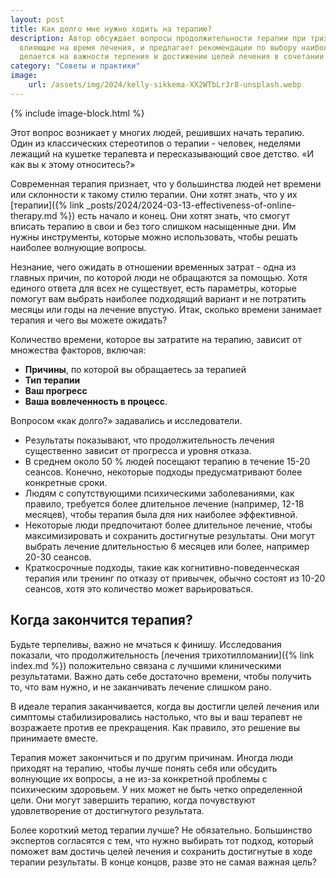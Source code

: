 ```yaml
---
layout: post
title: Как долго мне нужно ходить на терапию?
description: Автор обсуждает вопросы продолжительности терапии при трихотилломании. Она рассматривает различные факторы, 
  влияющие на время лечения, и предлагает рекомендации по выбору наиболее подходящего варианта. Ключевой акцент 
  делается на важности терпения и достижении целей лечения в сочетании с терапевтом.
category: "Советы и практики"
image:
    url: /assets/img/2024/kelly-sikkema-XX2WTbLr3r8-unsplash.webp
---
```


{% include image-block.html %}

Этот вопрос возникает у многих людей, решивших начать терапию.  
Один из классических стереотипов о терапии - человек, неделями лежащий на кушетке терапевта 
и пересказывающий свое детство. «И как вы к этому относитесь?»

Современная терапия признает, что у большинства людей нет времени или склонности к такому стилю терапии. 
Они хотят знать, что у их [терапии]({% link _posts/2024/2024-03-13-effectiveness-of-online-therapy.md %}) есть начало и конец. 
Они хотят знать, что смогут вписать терапию в свои и без того слишком насыщенные дни. Им нужны инструменты, 
которые можно использовать, чтобы решать наиболее волнующие вопросы.

Незнание, чего ожидать в отношении временных затрат - одна из главных причин, по которой люди не обращаются за помощью. 
Хотя единого ответа для всех не существует, есть параметры, которые помогут вам выбрать наиболее подходящий вариант и не 
потратить месяцы или годы на лечение впустую. Итак, сколько времени занимает терапия и чего вы можете ожидать?

Количество времени, которое вы затратите на терапию, зависит от множества факторов, включая:
- **Причины**, по которой вы обращаетесь за терапией
- **Тип терапии**
- **Ваш прогресс**
- **Ваша вовлеченность в процесс**.

Вопросом «как долго?» задавались и исследователи.
- Результаты показывают, что продолжительность лечения существенно зависит от прогресса и уровня отказа.
- В среднем около 50 % людей посещают терапию в течение 15-20 сеансов. Конечно, некоторые подходы предусматривают более конкретные сроки.
- Людям с сопутствующими психическими заболеваниями, как правило, требуется более длительное лечение (например, 12-18 месяцев), чтобы терапия была для них наиболее эффективной.
- Некоторые люди предпочитают более длительное лечение, чтобы максимизировать и сохранить достигнутые результаты. Они могут выбрать лечение длительностью 6 месяцев или более, например 20-30 сеансов.
- Краткосрочные подходы, такие как когнитивно-поведенческая терапия или тренинг по отказу от привычек, обычно состоят из 10-20 сеансов, хотя это количество может варьироваться.

## Когда закончится терапия?
Будьте терпеливы, важно не мчаться к финишу. Исследования показали, что продолжительность [лечения трихотилломании]({% link index.md %}) положительно связана с лучшими 
клиническими результатами. Важно дать себе достаточно времени, чтобы получить то, что вам нужно, и не заканчивать лечение слишком рано.

В идеале терапия заканчивается, когда вы достигли целей лечения или симптомы стабилизировались настолько, что вы и ваш 
терапевт не возражаете против ее прекращения. Как правило, это решение вы принимаете вместе.  

Терапия может закончиться и по другим причинам. Иногда люди приходят на терапию, чтобы лучше понять себя или обсудить
волнующие их вопросы, а не из-за конкретной проблемы с психическим здоровьем. У них может не быть четко определенной цели. 
Они могут завершить терапию, когда почувствуют удовлетворение от достигнутого результата. 

Более короткий метод терапии лучше? Не обязательно. Большинство экспертов согласятся с тем, что нужно выбирать тот подход, 
который поможет вам достичь целей лечения и сохранить достигнутые в ходе терапии результаты. 
В конце концов, разве это не самая важная цель?
